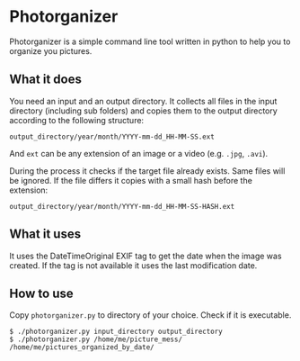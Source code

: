 # Photorganizer

Photorganizer is a simple command line tool written in python to help you to organize you pictures.

## What it does
You need an input and an output directory. It collects all files in the input directory (including sub folders) and copies them to the output directory according to the following structure:
```
output_directory/year/month/YYYY-mm-dd_HH-MM-SS.ext
```
And `ext` can be any extension of an image or a video (e.g. `.jpg`, `.avi`).

During the process it checks if the target file already exists. Same files will be ignored. If the file differs it copies with a small hash before the extension:
```
output_directory/year/month/YYYY-mm-dd_HH-MM-SS-HASH.ext
```

## What it uses
It uses the DateTimeOriginal EXIF tag to get the date when the image was created. If the tag is not available it uses the last modification date.

## How to use
Copy `photorganizer.py` to directory of your choice. Check if it is executable. 
```
$ ./photorganizer.py input_directory output_directory
$ ./photorganizer.py /home/me/picture_mess/ /home/me/pictures_organized_by_date/
```
